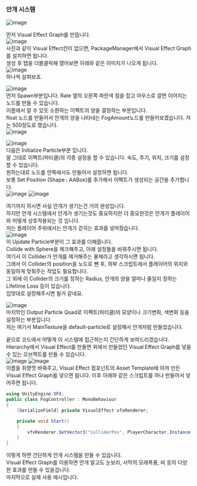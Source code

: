 ### 안개 시스템    
![image](https://github.com/user-attachments/assets/baf69096-beee-47af-9437-78b391321277)

먼저 Visual Effect Graph를 만듭니다.    
![image](https://github.com/user-attachments/assets/913f0987-a35b-448a-b014-1b0e7d02cb5a)    
사진과 같이 Visual Effect칸이 없으면, PackageManager에서 Visual Effect Graph를 설치하면 됩니다.    
생성 후 탭을 더블클릭해 열어보면 아래와 같은 이미지가 나오게 됩니다.    
![image](https://github.com/user-attachments/assets/256d8354-2a8f-4d4b-ae9d-4fd479183c83)    
하나씩 살펴보죠.    

![image](https://github.com/user-attachments/assets/493fcbeb-0530-45fa-8695-d778f3f3c8e9)    
먼저 Spawn부분입니다. Rate 옆의 오른쪽 파란색 점을 잡고 마우스로 끌면 이어지는 노드를 만들 수 있습니다.    
이름에서 알 수 있듯 소환하는 이펙트의 양을 결정하는 부분입니다.    
float 노드를 만들어서 안개의 양을 나타내는 FogAmount노드를 만들어보겠습니다. 저는 500정도로 했습니다.    
![image](https://github.com/user-attachments/assets/615ec5fe-4c4f-4753-9e91-a0c4af29271d)    

![image](https://github.com/user-attachments/assets/3bce9802-f136-4d35-8d3e-fed2c67ad879)    
다음은 Initialize Particle부분 입니다.    
말 그대로 이펙트(파티클)의 각종 설정을 할 수 있습니다. 속도, 주기, 위치, 크기를 설정할 수 있습니다.    
원하는대로 노드를 안쪽에서도 만들어서 설정하면 됩니다.    
보통 Set Position (Shape : AABox)를 추가해서 이펙트가 생성되는 공간을 추가합니다.    
![image](https://github.com/user-attachments/assets/c7d66180-cdbd-4536-81e8-cdea3b5c2de2)
![image](https://github.com/user-attachments/assets/8fab5e5d-9815-4f0e-ac63-3082fc8da53e)


여기까지 하시면 사실 안개가 생기는건 거의 완성입니다.    
하지만 안개 시스템에서 안개가 생기는것도 중요하지만 더 중요한것은 안개가 플레이어와 어떻게 상호작용되는 것 입니다.    
저는 플레이어 주위에서는 안개가 걷히는 효과를 넣어줬습니다.    
![image](https://github.com/user-attachments/assets/a797fca1-34ef-450d-b97e-4fedc776a17a)    
이 Update Particle부분이 그 효과를 더해줍니다.    
Collide with Sphere을 체크해주고, 아래 설정들을 바꿔주시면 됩니다.    
여기서 이 Collider가 안개를 제거해주는 물체라고 생각하시면 됩니다.    
그래서 이 Collider의 position을 노드로 뺀 후, 외부 스크립트에서 플레이어의 위치와 동일하게 맞춰주는 작업도 필요합니다.    
그 외에 이 Collider의 크기를 정하는 Radius, 안개의 양을 얼마나 줄일지 정하는 Lifetime Loss 등이 있습니다.    
입맛대로 설정해주시면 될거 같네요.    

![image](https://github.com/user-attachments/assets/25880434-6625-4cf0-bf76-f94fe73e1218)    
마지막인 Output Particle Quad로 이펙트(파티클)의 모양이나 크기변화, 색변화 등을 설정하는 부분입니다.    
저는 여기서 MainTexture을 default-particle로 설정해서 안개처럼 만들었습니다.    



끝으로 코드에서 어떻게 이 시스템에 접근하는지 간단하게 보여드리겠습니다.    
Hierarchy에서 Visual Effect를 만들면 위에서 만들었던 Visual Effect Graph를 넣을 수 있는 오브젝트를 만들 수 있습니다.    
![image](https://github.com/user-attachments/assets/39ea3496-6807-40c8-84c5-4ed7295c30e5)
![image](https://github.com/user-attachments/assets/eb948cc1-c242-4437-a011-877a0f4dd88d)    
이름을 취향껏 바꿔주고, Visual Effect 컴포넌트의 Asset Template에 아까 만든 Visual Effect Graph를 넣으면 됩니다.
이후 아래와 같은 스크립트를 하나 만들어서 넣어주면 됩니다.    

```csharp
using UnityEngine.VFX;
public class FogController : MonoBehaviour
{
    [SerializeField] private VisualEffect vfxRenderer;

    private void Start()
    {
        vfxRenderer.SetVector3("ColliderPos", PlayerCharacter.Instance.transform.position);
    }
}
```

이렇게 하면 간단하게 안개 시스템을 만들 수 있습니다.    
Visual Effect Graph를 이용하면 안개 말고도 눈보라, 사막의 모래폭풍, 비 등의 다양한 효과를 만들 수 있을겁니다.    
마지막으로 실제 사용 예시입니다.    
